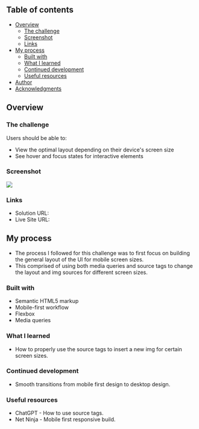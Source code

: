 ## Table of contents

- [Overview](#overview)
  - [The challenge](#the-challenge)
  - [Screenshot](#screenshot)
  - [Links](#links)
- [My process](#my-process)
  - [Built with](#built-with)
  - [What I learned](#what-i-learned)
  - [Continued development](#continued-development)
  - [Useful resources](#useful-resources)
- [Author](#author)
- [Acknowledgments](#acknowledgments)

## Overview

### The challenge

Users should be able to:

- View the optimal layout depending on their device's screen size
- See hover and focus states for interactive elements

### Screenshot

![](./screenshot.jpg)

### Links

- Solution URL:
- Live Site URL:

## My process

- The process I followed for this challenge was to first focus on building the general layout of the UI for mobile screen sizes.
- This comprised of using both media queries and source tags to change the layout and img sources for different screen sizes.

### Built with

- Semantic HTML5 markup
- Mobile-first workflow
- Flexbox
- Media queries

### What I learned

- How to properly use the source tags to insert a new img for certain screen sizes.

### Continued development

- Smooth transitions from mobile first design to desktop design.

### Useful resources

- ChatGPT - How to use source tags.
- Net Ninja - Mobile first responsive build.
